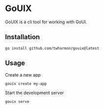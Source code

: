 # GoUIX

GoUIX is a cli tool for working with GoUI.



## Installation
```
go install github.com/twharmon/gouix@latest
```

## Usage
Create a new app
```
gouix create my-app
```

Start the development server
```
gouix serve
```